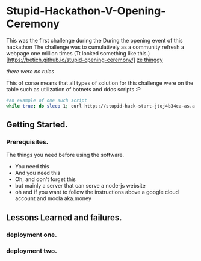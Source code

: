 
# Stupid-Hackathon-V-Opening-Ceremony
This was the first challenge during the During the opening event of this hackathon 
The challenge was to cumulatively as a community refresh a webpage one million times 
(Tt looked something like this.)[https://betich.github.io/stupid-opening-ceremony/] [ze thinggy](https://betich.github.io/stupid-opening-ceremony/)
<br/>
                                                                     
_there were no rules_
                                                                        
This of corse means that all types of solution for this challenge were on the table such as utilization of botnets and ddos scripts :P 
```bash
#an example of one such script
while true; do sleep 1; curl https://stupid-hack-start-jtoj4b34ca-as.a.run.app/; done
```

## Getting Started.


### Prerequisites.

The things you need before using the software.
* You need this
* And you need this
* Oh, and don't forget this
* but mainly a server that can serve a node-js website 
* oh and if you want to follow the instructions above a google cloud account and moola aka.money 

## Lessons Learned and failures.

### deployment one. 

### deployment two.




